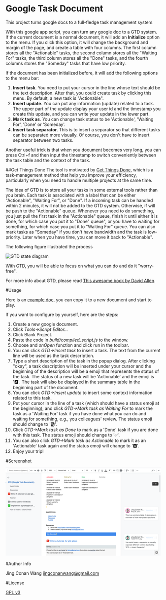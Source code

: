 # Google Task Document
This project turns google docs to a full-fledge task management system.

With this google app script, you can turn any google doc to a GTD
system. If the current document is a normal document, it will add an
**Initialize** option to the menu.
If you click this option, it will change the background and margin of
the page, and create a table with four columns. The first column stores
all the "Actionable" tasks, the second column stores all the "Waiting
For" tasks, the third column stores all the "Done" tasks, and the fourth
columns stores the "Someday" tasks that have low priority.

If the document has been initialized before, it will add the following
options to the menu bar:

1. **Insert task**. You need to put your cursor in the line whose text
   should be the text description. After that, you could create task by
   clicking this menu. By default, a new task is "Actionable".
2. **Insert update**. You can put any information (update) related to a
   task. The upper part of the update display your user id and the
   timestamp you create this update, and you can write your update in
   the lower part.
3. **Mark task as**. You can change task status to be 'Actionable',
   'Waiting For', 'Done' or 'Someday'.
4. **Insert task separator**. This is to insert a separator so that
   different tasks can be separated more visually. Of course, you don't
   have to insert separator between two tasks.

Another useful trick is that when you document becomes very long, you
can press Ctrl+f and then input the timestamp to switch conveniently
between the task table and the context of the task.

##Get Things Done
The tool is motivated by [Get Things Done](http://gettingthingsdone.com/),
which is a task-management method that help you improve your efficiency,
particularly when you need to handle multiple projects at the same time.

The idea of GTD is to store all your tasks in some external tools rather than you brain.
Each task is associated with a label that can be either "Actionable", "Waiting For", or
"Done". If a incoming task can be handled within 2 minutes, it will not be added to the
GTD system. Otherwise, if will be push to the "Actionable" queue. Whenever you need to
do something, you just pull the first task in the "Actionable" queue, finish it until
either it is done, for which case you put it to "Done" queue", or you have to waiting
for something, for which case you put it to "Waiting For" queue. You can also mark tasks
as "Someday" if you don't have bandwidth and the task is low-priority. Later when you have
time, you can move it back to "Actionable".

The following figure illustrated the process

![GTD state diagram](https://cloud.githubusercontent.com/assets/522201/16716781/604968cc-46bb-11e6-9965-07061906f1a3.png)

With GTD, you will be able to focus on what you can do and do it "worry-free".

For more info about GTD, please read [This awesome book by David Allen](http://www.amazon.com/Getting-Things-Done-Stress-Free-Productivity/dp/0142000280).

#Usage

Here is an [example doc](https://docs.google.com/document/d/18dowuhhSB5kajFRbJpmm7efWjU3V4AxYkuWMqhObPeI/edit?usp=sharing), you can copy it to a new document and start to play.

If you want to configure by yourself, here are the steps:

 1. Create a new google document.
 2. Click *Tools->Script Editor...*
 3. Click Blank Project.
 4. Paste the code in *build/compiled_script.js* to the window.
 5. Choose and *onOpen* function and click run in the toolbar.
 6. You can click *GTD->Insert task* to insert a task. The text from the
    current line will be used as the task description.
 7. Type a short description of the task in the popup dialog. After clicking "okay", a task description will be inserted under your cursor and the beginning of the description will be a emoji that represents the status of the task. The status of a new task will be 'Actionable' and the emoji is '🅰️'. The task will also be displayed in the summary table in the beginning part of the document.
 8. You can click *GTD->Insert update* to insert some context information related to this task.
 9. Put your cursor in the line of a task (which should have a status emoji at the beginning), and click *GTD->Mark task as Waiting For* to mark the task as a 'Waiting For' task if you have done what you can do and waiting for something, e.g., you colleagues' review. The status emoji should change to '🆆'.
 10. Click *GTD->Mark task as Done* to mark as a 'Done' task if you are done with this task. The status emoji should change to '✅'.
 11. You can also click *GTD->Mark task as Actionable* to mark it as an 'Actionable' task again and the status emoji will change to '🅰️'.
 12. Enjoy your trip!


#Screenshot

![image](https://github.com/hbhzwj/gtd-gdocs/blob/master/resources/screenshot.png)



#Author Info

Jing Conan Wang
jingconanwang@gmail.com

#License

[GPL v3](http://www.gnu.org/copyleft/gpl.html)
